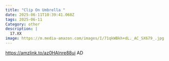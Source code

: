 ```yaml
---
title: "Clip On Umbrella "
date: 2025-06-11T10:39:41.068Z
tags: 2025-06-11
Category: other
description: |
  17.XX
image: https://m.media-amazon.com/images/I/71qkWBkh+dL._AC_SX679_.jpg
---
```

https://amzlink.to/az0HAlnre88ui    AD